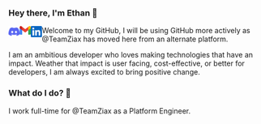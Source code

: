 ### Hey there, I'm Ethan 👋

<a href="https://discord.gg/R2qFawfGxW">
  <img align="left" alt="Ethan Gallant | Discord" width="22px" src="https://raw.githubusercontent.com/ethan-gallant/ethan-gallant/master/img/discord.svg" />
</a>
<a href="mailto:ethan.gallant@gmail.com">
  <img align="left" alt="Ethan Gallant | Email" width="22px" src="https://raw.githubusercontent.com/ethan-gallant/ethan-gallant/master/img/gmail.svg" />
</a>
<a href="https://www.linkedin.com/in/ethan-gallant/">
  <img align="left" alt="Ethan Gallant | Linkedin" width="22px" src="https://raw.githubusercontent.com/ethan-gallant/ethan-gallant/master/img/linkedin.svg" />
</a>


Welcome to my GitHub, I will be using GitHub more actively as @TeamZiax has moved here from an alternate platform.

I am an ambitious developer who loves making technologies that have an impact. Weather that impact is user facing, cost-effective, or better for developers, I am always excited to bring positive change.

### What do I do? 💼

I work full-time for @TeamZiax as a Platform Engineer.
